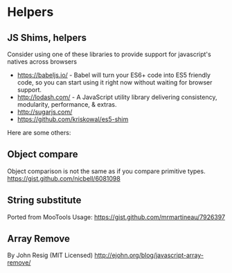 # Helpers
## JS Shims, helpers

Consider using one of these libraries to provide support for
javascript's natives across browsers

* https://babeljs.io/ - Babel will turn your ES6+ code into ES5 friendly code, so you can start using it right now without waiting for browser support.
* http://lodash.com/ - A JavaScript utility library delivering consistency, modularity, performance, & extras.
* http://sugarjs.com/
* https://github.com/kriskowal/es5-shim

Here are some others:

## Object compare
Object comparison is not the same as if you compare primitive types.
https://gist.github.com/nicbell/6081098

## String substitute
Ported from MooTools
Usage: https://gist.github.com/mrmartineau/7926397

## Array Remove
By John Resig (MIT Licensed)
http://ejohn.org/blog/javascript-array-remove/

